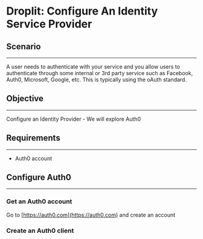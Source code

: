# Droplit: Configure An Identity Service Provider

## Scenario

---

A user needs to authenticate with your service and you allow users to authenticate through some internal or 3rd party service such as Facebook, Auth0, Microsoft, Google, etc. This is typically using the oAuth standard.

## Objective

---

Configure an Identity Provider - We will explore Auth0

## Requirements

---

* Auth0 account

## Configure Auth0

---

### Get an Auth0 account

Go to [https://auth0.com](https://auth0.com) and create an account

### Create an Auth0 client





